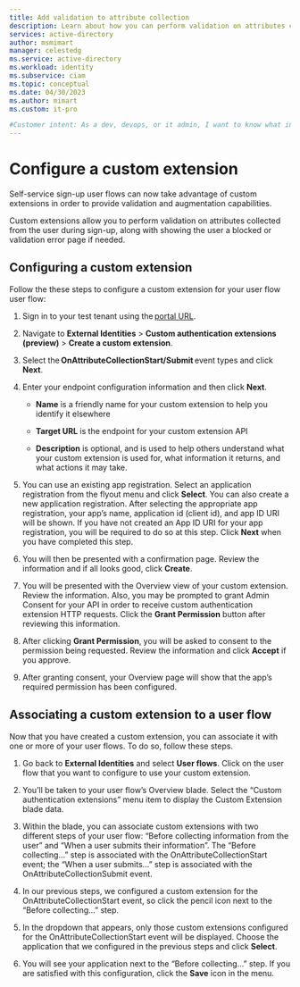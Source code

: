 ```yaml
---
title: Add validation to attribute collection
description: Learn about how you can perform validation on attributes collected from the user during sign-up, along with showing the user a blocked or validation error page if needed. There are two events enabled, OnAttributeCollectionStart and OnAttributeCollectionSubmit.
services: active-directory
author: msmimart
manager: celestedg
ms.service: active-directory
ms.workload: identity
ms.subservice: ciam
ms.topic: conceptual
ms.date: 04/30/2023
ms.author: mimart
ms.custom: it-pro

#Customer intent: As a dev, devops, or it admin, I want to know what information I can collect from customers during sign-up, and how I can customize and extend how I collect information.
---
```


# Configure a custom extension

Self-service sign-up user flows can now take advantage of custom extensions in order to provide validation and augmentation capabilities. 

Custom extensions allow you to perform validation on attributes collected from the user during sign-up, along with showing the user a blocked or validation error page if needed. 

## Configuring a custom extension 

Follow the these steps to configure a custom extension for your user flow user flow: 

1. Sign in to your test tenant using the [portal URL](https://portal.azure.com/?EnableCustomExtension=true&useMultiEventApi=true). 

2. Navigate to **External Identities** > **Custom authentication extensions (preview)** > **Create a custom extension**. 

3. Select the **OnAttributeCollectionStart/Submit** event types and click **Next**. 

   <!--/media/PP3/attribute-collection-01.png-->

4. Enter your endpoint configuration information and then click **Next**. 

   - **Name** is a friendly name for your custom extension to help you identify it elsewhere 

   - **Target URL** is the endpoint for your custom extension API 

   - **Description** is optional, and is used to help others understand what your custom extension is used for, what information it returns, and what actions it may take. 

   <!--/media/PP3/attribute-collection-02.png-->

5. You can use an existing app registration. Select an application registration from the flyout menu and click **Select**. You can also create a new application registration. After selecting the appropriate app registration, your app’s name, application id (client id), and app ID URI will be shown. If you have not created an App ID URI for your app registration, you will be required to do so at this step. Click **Next** when you have completed this step. 

   <!--/media/PP3/attribute-collection-03.png-->

6. You will then be presented with a confirmation page. Review the information and if all looks good, click **Create**. 

   <!--/media/PP3/attribute-collection-04.png-->

7. You will be presented with the Overview view of your custom extension. Review the information. Also, you may be prompted to grant Admin Consent for your API in order to receive custom authentication extension HTTP requests. Click the **Grant Permission** button after reviewing this information. 

   <!--/media/PP3/attribute-collection-05.png-->

8. After clicking **Grant Permission**, you will be asked to consent to the permission being requested. Review the information and click **Accept** if you approve. 

   <!--/media/PP3/attribute-collection-06.png-->

9. After granting consent, your Overview page will show that the app’s required permission has been configured. 

## Associating a custom extension to a user flow 

Now that you have created a custom extension, you can associate it with one or more of your user flows. To do so, follow these steps. 

1. Go back to **External Identities** and select **User flows**. Click on the user flow that you want to configure to use your custom extension. 

2. You’ll be taken to your user flow’s Overview blade. Select the “Custom authentication extensions” menu item to display the Custom Extension blade data. 

3. Within the blade, you can associate custom extensions with two different steps of your user flow: “Before collecting information from the user” and “When a user submits their information”. The “Before collecting…” step is associated with the OnAttributeCollectionStart event; the “When a user submits…” step is associated with the OnAttributeCollectionSubmit event. 

   <!--/media/PP3/attribute-collection-07.png-->

4. In our previous steps, we configured a custom extension for the OnAttributeCollectionStart event, so click the pencil icon next to the “Before collecting…” step. 

5. In the dropdown that appears, only those custom extensions configured for the OnAttributeCollectionStart event will be displayed. Choose the application that we configured in the previous steps and click **Select**. 

   <!--/media/PP3/attribute-collection-08.png-->

6. You will see your application next to the “Before collecting…” step. If you are satisfied with this configuration, click the **Save** icon in the menu. 

   <!--/media/PP3/attribute-collection-09.png-->